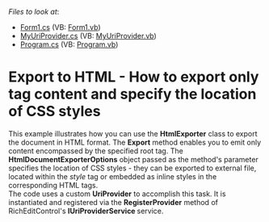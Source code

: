 <!-- default file list -->
*Files to look at*:

* [Form1.cs](./CS/ExportOnlyBodyContent/Form1.cs) (VB: [Form1.vb](./VB/ExportOnlyBodyContent/Form1.vb))
* [MyUriProvider.cs](./CS/ExportOnlyBodyContent/MyUriProvider.cs) (VB: [MyUriProvider.vb](./VB/ExportOnlyBodyContent/MyUriProvider.vb))
* [Program.cs](./CS/ExportOnlyBodyContent/Program.cs) (VB: [Program.vb](./VB/ExportOnlyBodyContent/Program.vb))
<!-- default file list end -->
# Export to HTML - How to export only <BODY> tag content and specify the location of CSS styles


<p>This example illustrates how you can use the <strong>HtmlExporter</strong> class to export the document in HTML format. The <strong>Export</strong> method enables you to emit only content encompassed by the specified root tag. The <strong>HtmlDocumentExporterOptions</strong> object passed as the method's parameter specifies the location of CSS styles - they can be exported to external file, located within the <i>style</i> tag or embedded as inline styles in the corresponding HTML tags.<br />
The code uses a custom <strong>UriProvider</strong> to accomplish this task. It is instantiated and registered via the <strong>RegisterProvider</strong> method of RichEditControl's <strong>IUriProviderService</strong><strong> </strong>service.<br />
<br />
</p>

<br/>


